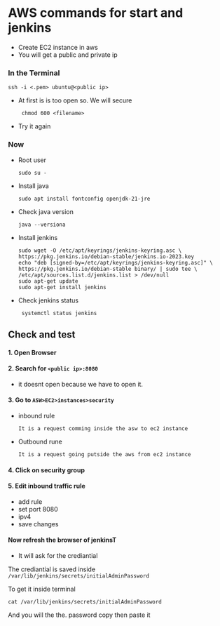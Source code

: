 # AWS commands for start and jenkins

- Create EC2 instance in aws
- You will get a public and private ip

### In the Terminal

    ssh -i <.pem> ubuntu@<public ip>

- At first is is too open so. We will secure

       chmod 600 <filename>

- Try it again

### Now

- Root user

      sudo su -

- Install java

      sudo apt install fontconfig openjdk-21-jre

- Check java version

      java --versiona

- Install jenkins

      sudo wget -O /etc/apt/keyrings/jenkins-keyring.asc \
      https://pkg.jenkins.io/debian-stable/jenkins.io-2023.key
      echo "deb [signed-by=/etc/apt/keyrings/jenkins-keyring.asc]" \
      https://pkg.jenkins.io/debian-stable binary/ | sudo tee \
      /etc/apt/sources.list.d/jenkins.list > /dev/null
      sudo apt-get update
      sudo apt-get install jenkins

- Check jenkins status

       systemctl status jenkins

## Check and test

#### 1. Open Browser

#### 2. Search for `<public ip>:8080`

- it doesnt open because we have to open it.

#### 3. Go to `ASW>EC2>instances>security`

- inbound rule

  `It is a request comming inside the asw to ec2 instance`

- Outbound rune

  `It is a request going putside the aws from ec2 instance`

#### 4. Click on security group

#### 5. Edit inbound traffic rule

- add rule
- set port 8080
- ipv4
- save changes

#### Now refresh the browser of jenkinsT

- It will ask for the crediantial

The crediantial is saved inside
`/var/lib/jenkins/secrets/initialAdminPassword`

To get it inside terminal

    cat /var/lib/jenkins/secrets/initialAdminPassword

And you will the the. password copy then paste it
